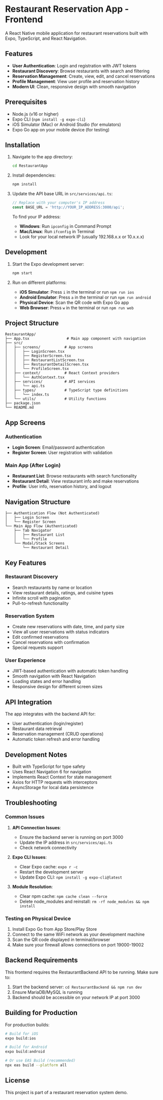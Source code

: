 # Restaurant Reservation App - Frontend

A React Native mobile application for restaurant reservations built with Expo, TypeScript, and React Navigation.

## Features

- **User Authentication**: Login and registration with JWT tokens
- **Restaurant Discovery**: Browse restaurants with search and filtering
- **Reservation Management**: Create, view, edit, and cancel reservations
- **Profile Management**: View user profile and reservation history
- **Modern UI**: Clean, responsive design with smooth navigation

## Prerequisites

- Node.js (v16 or higher)
- Expo CLI (`npm install -g expo-cli`)
- iOS Simulator (Mac) or Android Studio (for emulators)
- Expo Go app on your mobile device (for testing)

## Installation

1. Navigate to the app directory:
   ```bash
   cd RestaurantApp
   ```

2. Install dependencies:
   ```bash
   npm install
   ```

3. Update the API base URL in `src/services/api.ts`:
   ```typescript
   // Replace with your computer's IP address
   const BASE_URL = 'http://YOUR_IP_ADDRESS:3000/api';
   ```

   To find your IP address:
   - **Windows**: Run `ipconfig` in Command Prompt
   - **Mac/Linux**: Run `ifconfig` in Terminal
   - Look for your local network IP (usually 192.168.x.x or 10.x.x.x)

## Development

1. Start the Expo development server:
   ```bash
   npm start
   ```

2. Run on different platforms:
   - **iOS Simulator**: Press `i` in the terminal or run `npm run ios`
   - **Android Emulator**: Press `a` in the terminal or run `npm run android`
   - **Physical Device**: Scan the QR code with Expo Go app
   - **Web Browser**: Press `w` in the terminal or run `npm run web`

## Project Structure

```
RestaurantApp/
├── App.tsx                 # Main app component with navigation
├── src/
│   ├── screens/           # App screens
│   │   ├── LoginScreen.tsx
│   │   ├── RegisterScreen.tsx
│   │   ├── RestaurantListScreen.tsx
│   │   ├── RestaurantDetailScreen.tsx
│   │   └── ProfileScreen.tsx
│   ├── context/           # React Context providers
│   │   └── AuthContext.tsx
│   ├── services/          # API services
│   │   └── api.ts
│   ├── types/             # TypeScript type definitions
│   │   └── index.ts
│   └── utils/             # Utility functions
├── package.json
└── README.md
```

## App Screens

### Authentication
- **Login Screen**: Email/password authentication
- **Register Screen**: User registration with validation

### Main App (After Login)
- **Restaurant List**: Browse restaurants with search functionality
- **Restaurant Detail**: View restaurant info and make reservations
- **Profile**: User info, reservation history, and logout

## Navigation Structure

```
├── Authentication Flow (Not Authenticated)
│   ├── Login Screen
│   └── Register Screen
└── Main App Flow (Authenticated)
    ├── Tab Navigator
    │   ├── Restaurant List
    │   └── Profile
    └── Modal/Stack Screens
        └── Restaurant Detail
```

## Key Features

### Restaurant Discovery
- Search restaurants by name or location
- View restaurant details, ratings, and cuisine types
- Infinite scroll with pagination
- Pull-to-refresh functionality

### Reservation System
- Create new reservations with date, time, and party size
- View all user reservations with status indicators
- Edit confirmed reservations
- Cancel reservations with confirmation
- Special requests support

### User Experience
- JWT-based authentication with automatic token handling
- Smooth navigation with React Navigation
- Loading states and error handling
- Responsive design for different screen sizes

## API Integration

The app integrates with the backend API for:
- User authentication (login/register)
- Restaurant data retrieval
- Reservation management (CRUD operations)
- Automatic token refresh and error handling

## Development Notes

- Built with TypeScript for type safety
- Uses React Navigation 6 for navigation
- Implements React Context for state management
- Axios for HTTP requests with interceptors
- AsyncStorage for local data persistence

## Troubleshooting

### Common Issues

1. **API Connection Issues**:
   - Ensure the backend server is running on port 3000
   - Update the IP address in `src/services/api.ts`
   - Check network connectivity

2. **Expo CLI Issues**:
   - Clear Expo cache: `expo r -c`
   - Restart the development server
   - Update Expo CLI: `npm install -g expo-cli@latest`

3. **Module Resolution**:
   - Clear npm cache: `npm cache clean --force`
   - Delete node_modules and reinstall: `rm -rf node_modules && npm install`

### Testing on Physical Device

1. Install Expo Go from App Store/Play Store
2. Connect to the same WiFi network as your development machine
3. Scan the QR code displayed in terminal/browser
4. Make sure your firewall allows connections on port 19000-19002

## Backend Requirements

This frontend requires the RestaurantBackend API to be running. Make sure to:

1. Start the backend server: `cd RestaurantBackend && npm run dev`
2. Ensure MariaDB/MySQL is running
3. Backend should be accessible on your network IP at port 3000

## Building for Production

For production builds:

```bash
# Build for iOS
expo build:ios

# Build for Android
expo build:android

# Or use EAS Build (recommended)
npx eas build --platform all
```

## License

This project is part of a restaurant reservation system demo.
